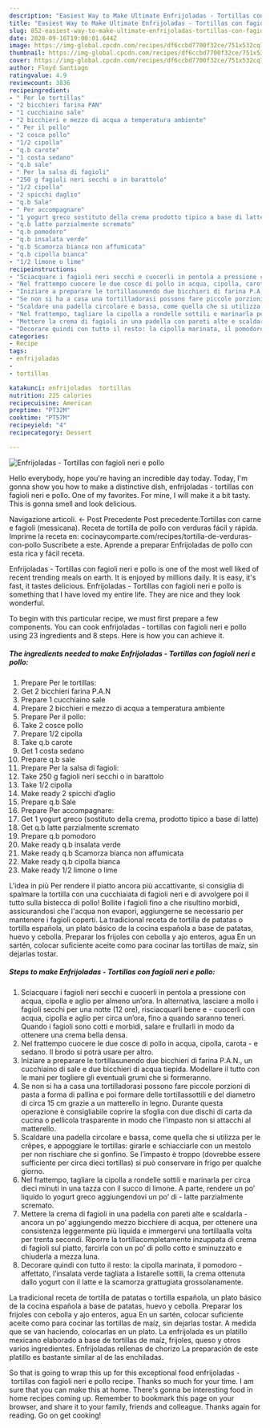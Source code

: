 ```yaml
---
description: "Easiest Way to Make Ultimate Enfrijoladas - Tortillas con fagioli neri e pollo"
title: "Easiest Way to Make Ultimate Enfrijoladas - Tortillas con fagioli neri e pollo"
slug: 852-easiest-way-to-make-ultimate-enfrijoladas-tortillas-con-fagioli-neri-e-pollo
date: 2020-09-16T19:00:01.644Z
image: https://img-global.cpcdn.com/recipes/df6ccbd7700f32ce/751x532cq70/enfrijoladas-tortillas-con-fagioli-neri-e-pollo-recipe-main-photo.jpg
thumbnail: https://img-global.cpcdn.com/recipes/df6ccbd7700f32ce/751x532cq70/enfrijoladas-tortillas-con-fagioli-neri-e-pollo-recipe-main-photo.jpg
cover: https://img-global.cpcdn.com/recipes/df6ccbd7700f32ce/751x532cq70/enfrijoladas-tortillas-con-fagioli-neri-e-pollo-recipe-main-photo.jpg
author: Floyd Santiago
ratingvalue: 4.9
reviewcount: 3836
recipeingredient:
- " Per le tortillas"
- "2 bicchieri farina PAN"
- "1 cucchiaino sale"
- "2 bicchieri e mezzo di acqua a temperatura ambiente"
- " Per il pollo"
- "2 cosce pollo"
- "1/2 cipolla"
- "q.b carote"
- "1 costa sedano"
- "q.b sale"
- " Per la salsa di fagioli"
- "250 g fagioli neri secchi o in barattolo"
- "1/2 cipolla"
- "2 spicchi daglio"
- "q.b Sale"
- " Per accompagnare"
- "1 yogurt greco sostituto della crema prodotto tipico a base di latte"
- "q.b latte parzialmente scremato"
- "q.b pomodoro"
- "q.b insalata verde"
- "q.b Scamorza bianca non affumicata"
- "q.b cipolla bianca"
- "1/2 limone o lime"
recipeinstructions:
- "Sciacquare i fagioli neri secchi e cuocerli in pentola a pressione con acqua, cipolla e aglio per almeno un’ora. In alternativa, lasciare a mollo i fagioli secchi per una notte (12 ore), risciacquarli bene e  cuocerli con acqua, cipolla e aglio per circa un’ora, fino a quando saranno teneri. Quando i fagioli sono cotti e morbidi, salare e frullarli in modo da ottenere una crema bella densa."
- "Nel frattempo cuocere le due cosce di pollo in acqua, cipolla, carota  e sedano. Il brodo si potrà usare per altro."
- "Iniziare a preparare le tortillasunendo due bicchieri di farina P.A.N., un cucchiaino di sale e due bicchieri di acqua tiepida. Modellare il tutto con le mani per togliere gli eventuali grumi che si formeranno."
- "Se non si ha a casa una tortilladorasi possono fare piccole porzioni di pasta a forma di pallina e poi formare delle tortillassottili e del diametro di circa 15 cm grazie a un matterello in legno. Durante questa operazione è consigliabile coprire la sfoglia con due dischi di carta da cucina o pellicola trasparente in modo che l’impasto non si attacchi al matterello."
- "Scaldare una padella circolare e bassa, come quella che si utilizza per le crêpes, e appoggiare le tortillas: girarle e schiacciarle con un mestolo per non rischiare che si gonfino. Se l’impasto è troppo (dovrebbe essere sufficiente per circa dieci tortillas) si può conservare in frigo per qualche giorno."
- "Nel frattempo, tagliare la cipolla a rondelle sottili e marinarla per circa dieci minuti in una tazza con il succo di limone. A parte, rendere un po’ liquido lo yogurt greco aggiungendovi un po’ di  latte parzialmente scremato."
- "Mettere la crema di fagioli in una padella con pareti alte e scaldarla  ancora un po’ aggiungendo mezzo bicchiere di acqua, per ottenere una consistenza leggermente più liquida e immergervi una tortillaalla volta per trenta secondi. Riporre la tortillacompletamente inzuppata di crema di fagioli sul piatto, farcirla con un po’ di pollo cotto e sminuzzato e chiuderla a mezza luna."
- "Decorare quindi con tutto il resto: la cipolla marinata, il pomodoro  affettato, l’insalata verde tagliata a listarelle sottili, la crema ottenuta dallo yogurt con il latte e la scamorza grattugiata grossolanamente."
categories:
- Recipe
tags:
- enfrijoladas
- 
- tortillas

katakunci: enfrijoladas  tortillas 
nutrition: 225 calories
recipecuisine: American
preptime: "PT32M"
cooktime: "PT57M"
recipeyield: "4"
recipecategory: Dessert

---
```



![Enfrijoladas - Tortillas con fagioli neri e pollo](https://img-global.cpcdn.com/recipes/df6ccbd7700f32ce/751x532cq70/enfrijoladas-tortillas-con-fagioli-neri-e-pollo-recipe-main-photo.jpg)

Hello everybody, hope you're having an incredible day today. Today, I'm gonna show you how to make a distinctive dish, enfrijoladas - tortillas con fagioli neri e pollo. One of my favorites. For mine, I will make it a bit tasty. This is gonna smell and look delicious.

Navigazione articoli. ← Post Precedente Post precedente:Tortillas con carne e fagioli (messicana). Receta de tortilla de pollo con verduras fácil y rápida. Imprime la receta en: cocinaycomparte.com/recipes/tortilla-de-verduras-con-pollo Suscríbete a este. Aprende a preparar Enfrijoladas de pollo con esta rica y fácil receta.

Enfrijoladas - Tortillas con fagioli neri e pollo is one of the most well liked of recent trending meals on earth. It is enjoyed by millions daily. It is easy, it's fast, it tastes delicious. Enfrijoladas - Tortillas con fagioli neri e pollo is something that I have loved my entire life. They are nice and they look wonderful.


To begin with this particular recipe, we must first prepare a few components. You can cook enfrijoladas - tortillas con fagioli neri e pollo using 23 ingredients and 8 steps. Here is how you can achieve it.

<!--inarticleads1-->

##### The ingredients needed to make Enfrijoladas - Tortillas con fagioli neri e pollo:

1. Prepare  Per le tortillas:
1. Get 2 bicchieri farina P.A.N
1. Prepare 1 cucchiaino sale
1. Prepare 2 bicchieri e mezzo di acqua a temperatura ambiente
1. Prepare  Per il pollo:
1. Take 2 cosce pollo
1. Prepare 1/2 cipolla
1. Take q.b carote
1. Get 1 costa sedano
1. Prepare q.b sale
1. Prepare  Per la salsa di fagioli:
1. Take 250 g fagioli neri secchi o in barattolo
1. Take 1/2 cipolla
1. Make ready 2 spicchi d’aglio
1. Prepare q.b Sale
1. Prepare  Per accompagnare:
1. Get 1 yogurt greco (sostituto della crema, prodotto tipico a base di latte)
1. Get q.b latte parzialmente scremato
1. Prepare q.b pomodoro
1. Make ready q.b insalata verde
1. Make ready q.b Scamorza bianca non affumicata
1. Make ready q.b cipolla bianca
1. Make ready 1/2 limone o lime


L&#39;idea in più Per rendere il piatto ancora più accattivante, si consiglia di spalmare la tortilla con una cucchiaiata di fagioli neri e di avvolgere poi il tutto sulla bistecca di pollo! Bollite i fagioli fino a che risultino morbidi, assicurandosi che l&#39;acqua non evapori, aggiungerne se necessario per mantenere i fagioli coperti. La tradicional receta de tortilla de patatas o tortilla española, un plato básico de la cocina española a base de patatas, huevo y cebolla. Preparar los frijoles con cebolla y ajo enteros, agua En un sartén, colocar suficiente aceite como para cocinar las tortillas de maíz, sin dejarlas tostar. 

<!--inarticleads2-->

##### Steps to make Enfrijoladas - Tortillas con fagioli neri e pollo:

1. Sciacquare i fagioli neri secchi e cuocerli in pentola a pressione con acqua, cipolla e aglio per almeno un’ora. In alternativa, lasciare a mollo i fagioli secchi per una notte (12 ore), risciacquarli bene e  - cuocerli con acqua, cipolla e aglio per circa un’ora, fino a quando saranno teneri. Quando i fagioli sono cotti e morbidi, salare e frullarli in modo da ottenere una crema bella densa.
1. Nel frattempo cuocere le due cosce di pollo in acqua, cipolla, carota  - e sedano. Il brodo si potrà usare per altro.
1. Iniziare a preparare le tortillasunendo due bicchieri di farina P.A.N., un cucchiaino di sale e due bicchieri di acqua tiepida. Modellare il tutto con le mani per togliere gli eventuali grumi che si formeranno.
1. Se non si ha a casa una tortilladorasi possono fare piccole porzioni di pasta a forma di pallina e poi formare delle tortillassottili e del diametro di circa 15 cm grazie a un matterello in legno. Durante questa operazione è consigliabile coprire la sfoglia con due dischi di carta da cucina o pellicola trasparente in modo che l’impasto non si attacchi al matterello.
1. Scaldare una padella circolare e bassa, come quella che si utilizza per le crêpes, e appoggiare le tortillas: girarle e schiacciarle con un mestolo per non rischiare che si gonfino. Se l’impasto è troppo (dovrebbe essere sufficiente per circa dieci tortillas) si può conservare in frigo per qualche giorno.
1. Nel frattempo, tagliare la cipolla a rondelle sottili e marinarla per circa dieci minuti in una tazza con il succo di limone. A parte, rendere un po’ liquido lo yogurt greco aggiungendovi un po’ di  - latte parzialmente scremato.
1. Mettere la crema di fagioli in una padella con pareti alte e scaldarla  - ancora un po’ aggiungendo mezzo bicchiere di acqua, per ottenere una consistenza leggermente più liquida e immergervi una tortillaalla volta per trenta secondi. Riporre la tortillacompletamente inzuppata di crema di fagioli sul piatto, farcirla con un po’ di pollo cotto e sminuzzato e chiuderla a mezza luna.
1. Decorare quindi con tutto il resto: la cipolla marinata, il pomodoro  - affettato, l’insalata verde tagliata a listarelle sottili, la crema ottenuta dallo yogurt con il latte e la scamorza grattugiata grossolanamente.


La tradicional receta de tortilla de patatas o tortilla española, un plato básico de la cocina española a base de patatas, huevo y cebolla. Preparar los frijoles con cebolla y ajo enteros, agua En un sartén, colocar suficiente aceite como para cocinar las tortillas de maíz, sin dejarlas tostar. A medida que se van haciendo, colocarlas en un plato. La enfrijolada es un platillo mexicano elaborado a base de tortillas de maíz, frijoles, queso y otros varios ingredientes. Enfrijoladas rellenas de chorizo La preparación de este platillo es bastante similar al de las enchiladas. 

So that is going to wrap this up for this exceptional food enfrijoladas - tortillas con fagioli neri e pollo recipe. Thanks so much for your time. I am sure that you can make this at home. There's gonna be interesting food in home recipes coming up. Remember to bookmark this page on your browser, and share it to your family, friends and colleague. Thanks again for reading. Go on get cooking!
